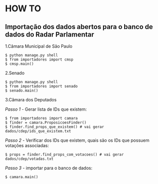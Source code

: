 HOW TO
===========

Importação dos dados abertos para o banco de dados do Radar Parlamentar
-------------------------------------------------------------------------

1.Câmara Municipal de São Paulo

    $ python manage.py shell
    $ from importadores import cmsp
    $ cmsp.main()

2.Senado

    $ python manage.py shell
    $ from importadores import senado
    $ senado.main()

3.Câmara dos Deputados

*Passo 1* - Gerar lista de IDs que existem:

    $ from importadores import camara
    $ finder = camara.ProposicoesFinder()
    $ finder.find_props_que_existem() # vai gerar dados/cdep/ids_que_existem.txt

*Passo 2* - Verificar dos IDs que existem, quais são os IDs que possuem votações associadas:

    $ props = finder.find_props_com_votacoes() # vai gerar dados/cdep/votadas.txt

*Passo 3* - importar para o banco de dados:

    $ camara.main()


